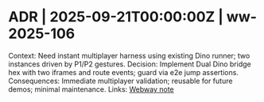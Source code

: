 # ADR | 2025-09-21T00:00:00Z | ww-2025-106

Context: Need instant multiplayer harness using existing Dino runner; two instances driven by P1/P2 gestures.
Decision: Implement Dual Dino bridge hex with two iframes and route events; guard via e2e jump assertions.
Consequences: Immediate multiplayer validation; reusable for future demos; minimal maintenance.
Links: [Webway note](../../../../scaffolds/webway_ww-2025-106-gamebridge-dino-dual.md)
